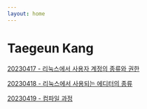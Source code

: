 ```yaml
---
layout: home
---
```



# Taegeun Kang
[ 20230417 - 리눅스에서 사용자 계정의 종류와 권한 ](./230417_day_1.md)

[ 20230418 - 리눅스에서 사용되는 에디터의 종류](./230418_day_2.md)

[ 20230419 - 컴파일 과정](./230419_day_3.md)